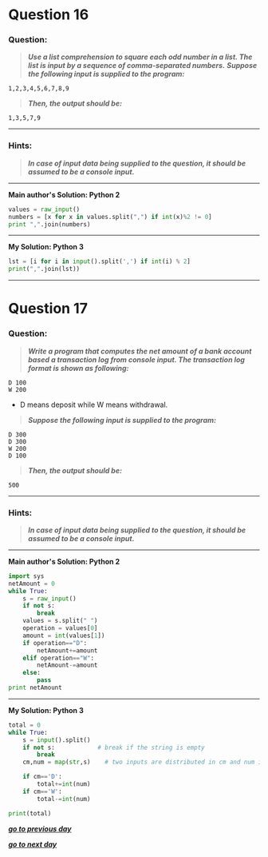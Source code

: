 # Question 16

### **Question:**

>***Use a list comprehension to square each odd number in a list. The list is input by a sequence of comma-separated numbers.***
>***Suppose the following input is supplied to the program:***

```
1,2,3,4,5,6,7,8,9
```

>***Then, the output should be:***

```
1,3,5,7,9
```

----------------------

### Hints:
>***In case of input data being supplied to the question, it should be assumed to be a console input.***

-------------------
**Main author's Solution: Python 2**
```python
values = raw_input()
numbers = [x for x in values.split(",") if int(x)%2 != 0]
print ",".join(numbers)
```
----------------
**My Solution: Python 3**
```python
lst = [i for i in input().split(',') if int(i) % 2]
print(",".join(lst))
```
------------------------


# Question 17

### **Question:**

>***Write a program that computes the net amount of a bank account based a transaction log from console input. The transaction log format is shown as following:***
```
D 100
W 200
```
* D means deposit while W means withdrawal.

>***Suppose the following input is supplied to the program:***
```
D 300
D 300
W 200
D 100
```
>***Then, the output should be:***
```
500
```
----------------------

### Hints:
>***In case of input data being supplied to the question, it should be assumed to be a console input.***

-------------------
**Main author's Solution: Python 2**
```python
import sys
netAmount = 0
while True:
    s = raw_input()
    if not s:
        break
    values = s.split(" ")
    operation = values[0]
    amount = int(values[1])
    if operation=="D":
        netAmount+=amount
    elif operation=="W":
        netAmount-=amount
    else:
        pass
print netAmount
```
----------------
**My Solution: Python 3**
```python
total = 0
while True:
    s = input().split()
    if not s:            # break if the string is empty
        break
    cm,num = map(str,s)    # two inputs are distributed in cm and num in string data type

    if cm=='D':
        total+=int(num)
    if cm=='W':
        total-=int(num)

print(total)
```
[***go to previous day***](https://github.com/darkprinx/100-plus-Python-programming-exercises-extended/blob/master/Status/Day%204.md "Day 4")

[***go to next day***](https://github.com/darkprinx/100-plus-Python-programming-exercises-extended/blob/master/Status/Day%206.md "Day 6")
